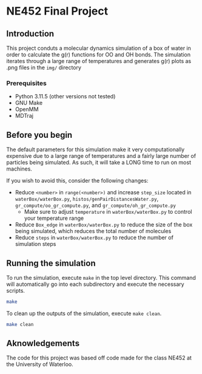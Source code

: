 # NE452 Final Project

## Introduction
This project conduts a molecular dynamics simulation of a box of water in order to calculate the g(r) functions for OO and OH bonds. The simulation iterates through a large range of temperatures and generates g(r) plots as .png files in the `img/` directory

### Prerequisites
- Python 3.11.5 (other versions not tested)
- GNU Make
- OpenMM
- MDTraj

## Before you begin
The default parameters for this simulation make it very computationally expensive due to a large range of temperatures and a fairly large number of particles being simulated. As such, it will take a LONG time to run on most machines.

If you wish to avoid this, consider the following changes:
- Reduce `<number>` in `range(<number>)` and increase `step_size` located in `waterBox/waterBox.py`, `histos/genPairDistancesWater.py`, `gr_compute/oo_gr_compute.py`, and `gr_compute/oh_gr_compute.py`
  - Make sure to adjust `temperature` in `waterBox/waterBox.py` to control your temperature range
- Reduce `Box_edge` in `waterBox/waterBox.py` to reduce the size of the box being simulated, which reduces the total number of molecules 
- Reduce `steps` in `waterBox/waterBox.py` to reduce the number of simulation steps

## Running the simulation
To run the simulation, execute `make` in the top level directory. This command will automatically go into each subdirectory and execute the necessary scripts.
```bash
make
```

To clean up the outputs of the simulation, execute `make clean`.
```bash
make clean
```

## Aknowledgements
The code for this project was based off code made for the class NE452 at the University of Waterloo.